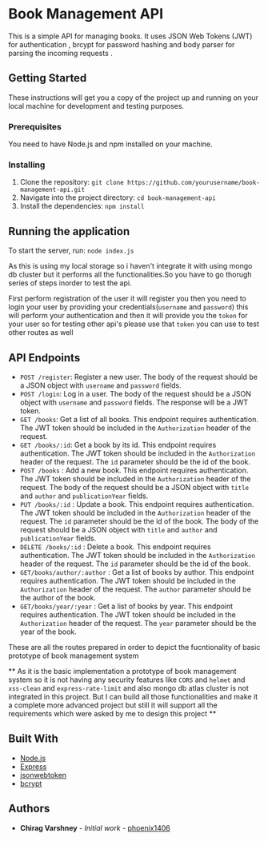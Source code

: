 # Book Management API

This is a simple API for managing books. It uses JSON Web Tokens (JWT) for authentication , brcypt for password hashing and body parser for parsing the incoming requests .

## Getting Started

These instructions will get you a copy of the project up and running on your local machine for development and testing purposes.

### Prerequisites

You need to have Node.js and npm installed on your machine. 

### Installing

1. Clone the repository: `git clone https://github.com/yourusername/book-management-api.git`
2. Navigate into the project directory: `cd book-management-api`
3. Install the dependencies: `npm install`

## Running the application

To start the server, run: `node index.js`

As this is using my local storage so i haven't integrate it with using mongo db cluster but it performs all the functionalities.So you have to go thorugh series of steps inorder to test the api.


First perform registration of the user it will  register you then you need to login your user by providing your credentials(`username` and `password`)  this will perform your authentication and then it will provide you the `token` for your user so for testing other api's please use that `token` you can use to test other routes as well 
## API Endpoints

* `POST /register`: Register a new user. The body of the request should be a JSON object with `username` and `password` fields.
* `POST /login`: Log in a user. The body of the request should be a JSON object with `username` and `password` fields. The response will be a JWT token.
* `GET /books`: Get a list of all books. This endpoint requires authentication. The JWT token should be included in the `Authorization` header of the request.
*  `GET /books/:id`: Get a book by its id. This endpoint requires authentication. The JWT token should be included in the `Authorization` header of the request. The `id` parameter should be the id of the book.
*  `POST /books` : Add a new book. This endpoint requires authentication. The JWT token should be included in the `Authorization` header of the request. The body of the request should be a JSON object with `title` and `author` and `publicationYear` fields.
*  `PUT /books/:id` : Update a book. This endpoint requires authentication. The JWT token should be included in the `Authorization` header of the request. The `id` parameter should be the id of the book. The body of the request should be a JSON object with `title` and `author` and `publicationYear` fields.
*  `DELETE /books/:id` : Delete a book. This endpoint requires authentication. The JWT token should be included in the `Authorization` header of the request. The `id` parameter should be the id of the book.
*  `GET/books/author/:author` : Get a list of books by author. This endpoint requires authentication. The JWT token should be included in the `Authorization` header of the request. The `author` parameter should be the author of the book.
* `GET/books/year/:year` : Get a list of books by year. This endpoint requires authentication. The JWT token should be included in the `Authorization` header of the request. The `year` parameter should be the year of the book.


These are all the routes prepared in order to depict the fucntionality of basic prototype of book management system 


** As it is the basic implementation a prototype of book management system so it is not having any security features like `CORS` and `helmet` and `xss-clean` and `express-rate-limit` and also mongo db atlas cluster is not integrated in this project. But I can build all those functionalities and make it a complete more advanced project but still it will support all the requirements which were asked by me to design this project **

## Built With

* [Node.js](https://nodejs.org/)
* [Express](https://expressjs.com/)
* [jsonwebtoken](https://www.npmjs.com/package/jsonwebtoken)
* [bcrypt](https://www.npmjs.com/package/bcrypt)

## Authors

* **Chirag Varshney** - *Initial work* - [phoenix1406](https://github.com/phoenix1406)

